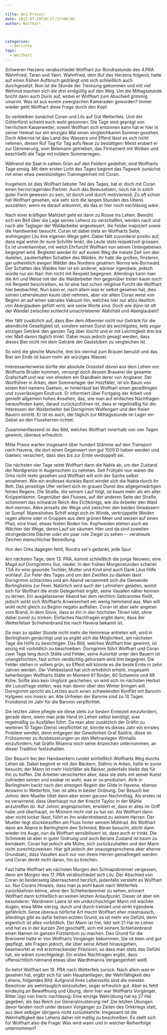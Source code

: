 ```yaml
---

title: Bei Praios!
date: 2012-07-19T20:27:57+00:00
author: Wolfhart



categories:
  - Berichte
tags:
  - Wolfhart
---
```

Schweren Herzens verabschiedet Wolfhart zur Rondrastunde des 4.PRA Wahnfried, Taran und Yann. Wahnfried, dem Ruf des Herzens folgend, hatte auf einen frühen Aufbruch gedrängt und sich schließlich auch durchgesetzt. Nun ist die Stunde der Trennung gekommen und mit viel Wehmut machen sich die drei endgültig auf den Weg.<!--more--> Um die Mittagsstunde bricht dann auch Durin auf, wobei er Wolfhart zum Abschied grimmig umarmt. Was ist aus eurem zwergischen Kameraden geworden? Immer wieder geht Wolfhart diese Frage durch den Kopf.

So verbleiben zunächst Coran und Lilu auf Gut Wetterfels. Und der Götterfürst scheint euch wohl gesonnen: Die Tage sind geprägt von herrlichem Kaiserwetter, soweit Wolfhart sich entsinnen kann hat er hier in seiner Heimat nur ein einziges Mal einen vergleichbaren Sommer gesehen. Doch Albernia ist das Land des Wassers und Efferd lässt es sich nicht nehmen, diesen Ruf Tag für Tag aufs Neue zu bestätigen: Meist erobert er zur Dämmerung, vom Belemann getrieben, das Firmament mit Wolken und beschließt die Tage mit mildem Sommerregen.

Während die Saat in sattem Grün auf den Feldern gedeihet, sind Wolfharts Tage emsig. Mit dem ersten Licht des Tages beginnt das Tagwerk zunächst mit einer etwa zweistündigen Trainingeinheit mit Coran.

Insgeheim ist dies Wolfhart liebster Teil des Tages, hat er doch mit Coran einen hervorragenden Partner. Auch das Bewusstsein, noch nie in solch guter Form gewesen zu sein, ist durch und durch motivierend. Zu oft schon hat Wolfhart gesehen, wie sehr sich die langen Stunden des Übens auszahlen, wenn es darauf ankommt, als das er hier noch nachlässig wäre.

Nach einer kräftigen Mahlzeit geht es dann zu Rosse ins Lehen. Bemüht sich ein Bild über die Lage seines Lehens zu verschaffen, werden nach und nach alle Taglager der Waldarbeiter angesteuert, die Felder inspiziert sowie die Handwerker besucht. Coran ist dabei stets an Wolfharts Seite, wohingegen Lilu ihre eigenen Wege geht. Dabei fällt zuvorderst positiv auf, dass egal wohin ihr eure Schritte lenkt, die Leute stets respektvoll grüssen. Es ist unverkennbar, mit welch Ehrfurcht Wolfhart von seinen Untergebenen begegnet wird. Begleitet werdet ihr auf eurem Weg die meiste Zeit von den dunklen, zauberhaften Schatten des Waldes. Ihr habt die großen, finsteren, gar unheimlich ewigen Wälder des Nordens gesehen: Nornia wie Bornwald. Der Schatten des Waldes hier ist ein anderer, wärmer irgendwie, jedoch würde nur ein Narr ihm nicht mit Respekt begegnen. Allerdings kann man die Art und Weise mit der die Waldarbeiter ihm gegenüber treten kaum noch mit Respekt beschreiben, es ist eine fast schon religiöse Furcht die Wolfhart hier beobachtet. Nun kann er, nach allem was er selbst gesehen hat, dies seinen Lehensleuten kaum übel nehmen, aber vor allem Coran weist von Beginn an auf einen sakrales Vakuum hin, welches hier nur allzu deutlich von Aberglauben gefüllt wird, wie seine Worte sind. Doch wie dünn ist oft der Wandel zwischen schlecht umschriebener Wahrheit und Aberglauben?

Hier fällt zusätzlich auf, dass Bier dem Albernier nicht nur Getränk für die abendliche Geselligkeit ist, sondern seinen Durst als wichtigstes, teils sogar einziges Getränk den ganzen Tag über löscht und er mit Leichtigkeit drei bis vier Maß davon täglich trinkt. Dabei muss jedoch gesagt werden, dass dieses Bier nicht mit dem Getränk der Gaststuben zu vergleichen ist.

So wird die gleiche Maische, drei bis viermal zum Brauen benutzt und das Bier am Ende ist kaum mehr als würziges Wasser.

Interessanterweise dürfte der absolute Grossteil davon aus dem Lehen von Wolfharts Bruder kommen, versorgt doch dessen Brauerei die gesamte Grafschaft und war von ehedem ein Standbein derer von Angbarer. Der Wortführer in Arken, dem Sommerlager der Holzfäller, ist ein Baum von einem Kerl namens Gaelwic, er hinterlässt bei Wolfhart einen geradlinigen und zuverlässigen Eindruck. Er informiert über Fortgang der Arbeit und genießt allgemein hohes Ansehen, das, wie man auf einfaches Nachfragen herausfinden kann, darauf zurückzuführen ist, dass er regelmäßig für die Interessen der Waldarbeiter bei Dorngrimm Wulfengart und den freien Bauern eintritt. Er ist es auch, der täglich zur Mittagsstunde im Lager ein Gebet an den Flussherren richtet.

Zusammenfassend ist das Bild, welches Wolfhart innerhalb von vier Tagen gewinnt, überaus erfreulich:

Mitte Praios warten insgesamt über hundert Stämme auf den Transport nach Havena, die dort einen Gegenwert von gut 1500 D haben werden und Gaelwic versichert, dass dies bis zur Ernte verdoppelt sei.

Die nächsten vier Tage reitet Wolfhart dann die Nabla ab, um den Zustand der Nordgrenze in Augenschein zu nehmen. Seit Frühjahr nun waren die Orks nicht mehr gesehen und Wolfhart will sich der Sache selbst annehmen. Wie ein endloses dunkles Band windet sich die Nabla durch ihr Bett. Das jenseitige Ufer verliert sich im grauen Dunst des allgegenwärtigen feinen Regens. Die Straße, die seinem Lauf folgt, ist kaum mehr als ein alter Knüppeldamm. Gegenüber des Flusses, auf der anderen Seite der Straße, schimmert das schwarze Reich des Eichkönigs, wie die Arbeiter den Wald dort nennen. Alles jenseits der Wege und zwischen den beiden Gewässern ist Sumpf. Mannshohes Schilf wiegt sich im Winde, verkrüppelte Weiden ragen alleine oder in Gruppen aus dem grünen Meer und weisen auf einen Pfad, eine Insel, etwas festen Boden hin. Kopfweiden stehen auch als Wächter der Wege, deren Lauf sie säumen. Hier und da sind zuweilen strohgedeckte Dächer oder ein paar rote Ziegel zu sehen -- verstreute Zeichen menschlicher Besiedlung.

Von den Orks dagegen fehlt, Rondra sei's gedankt, jede Spur.

Am nächsten Tage, dem 13. PRA, kommt schließlich die junge Neowen, eine Magd auf Dorngrimms Gut, nieder. In den frühen Morgenstunden schenkt TSA ihr eine gesunde Tochter, Mutter und Kind sind auch Dank Lilus Hilfe wohlauf. Zur Feier des Tages und um den Zwölfen zu danken lässt Dorngrimm schlachten und am Abend versammelt sich die Gemeinde Berlingheims zur Feier. Natürlich wird auch der Lehnsherr geladen, womit sich für Wolfhart die erste Gelegenheit ergibt, seine Vasallen näher kennen zu lernen. Ein ausgelassener Abend bei dem reichlich Gebranntes fließt, jedoch wirkt sich Wolfharts Anwesenheit ein wenig hemmend aus. Man will wohl nicht gleich zu Beginn negativ auffallen. Coran ist aber sehr angetan vom Brand, in dem Sinne, dass er ihn in den höchsten Tönen lobt, ohne dabei zuviel zu trinken. Einfaches Nachfragen ergibt dann, dass der Wetterfelser Schlehenbrand bis nach Havena bekannt ist.

Da man zu später Stunde nicht mehr die Heimreise antreten will, wird in Berlingheim genächtigt und so ergibt sich die Möglichkeit, am nächsten Tage die Höfe zu besichtigen. Das Bild, welches Wolfhart hier gewinnt, ist einzig mit vorbildlich zu beschreiben. Dorngrimm führt Wolfhart und Coran zwei Tage lang durch Ställe und Felder, seine Autorität unter den Bauern ist unangefochten, fast schon verdächtig gehorsam wird ihm begegnet. Die Felder stehen in vollem grün, so Efferd will könnte es die beste Ernte in zehn Jahren werden. Der Viehbestand hat sich erheblich erhöht, insgesamt beherbergen Wolfharts Ställe im Moment 61 Rinder, 60 Schweine und 49 Kühe. Sollte also kein Unglück geschehen, so wird sich im nächsten Herbst die Luxusfrage stellen, was man davon über den Winter bringen will. Dorngrimm spricht als Letztes auch einen schwelenden Konflikt mit Baronin Hylgwen von Inveric an: Alle Unfreien der Baronie sind zu 10 Tagen Frondienst im Jahr für die Baronin verpflichtet.

Die letzten Jahre pflegte sie diese stets zur besten Erntezeit einzufordern, gerade dann, wenn man jede Hand im Lehen selbst benötigt, was regelmäßig zu Ausfällen führt. Da man aber zusätzlich der Gräfin zu weiteren 10 Tagen Dienst verpflichtet ist, könnte es dieses Jahr ein ernstes Problem werden, denn entgegen der Gewohnheit Graf Raidris, diese im Frühsommer zu Ausbesserungen an den Wehranlagen Winhalls einzufordern, hat Gräfin Rhianna noch keine Anzeichen unternommen, an dieser Tradition festzuhalten.

Der Besuch bei den Handwerkern rundet schließlich Wolfharts Weg durchs Lehen ab. Dabei beginnt er mit den Bäckern, Sidhric in Arken, hatte er zuvor besucht, der Mann ist mehr Holzfäller als Bäcker, jedenfalls bleibt das für ihn zu hoffen. Die Arbeiter versicherten aber, dass sie stets mit seiner Kunst zufrieden seinen und essbar ist wohl, was er so produziert. Alrik in Berlingheim backt nach den strengen Regeln der Gilde in Havena, ebenso Answinn in Wetterfels, hier ist alles in bester Ordnung. Der Besuch bei Johnic dem Mueller tötet dann aber einen ganzen Nachmittag. Als erstes ist es verwirrend, dass überhaupt nur der Knecht Tayloc in der Mühle anzutreffen ist. Auf Johnic angesprochen, erwidert er, dass er alles im Griff habe und überhaupt, im Moment nicht viel zu tun sei. Als Wolfhart dann aber nicht locker lässt, führt er ihn widerstrebend zu seinem Herren: Der Mueller liegt stockbesoffen am Fluss hinter seinem Mühlrad. Als Wolfhart dann am Abend in Berlingheim den Schmied, Beran besucht, sticht dann wieder ins Auge, nun da Wolfhart sensibilisiert ist, dass auch er trinkt. Die Schmiede ist aber in guter Ordnung und auch Berans Zustand ist kaum zu bemäkeln. Coran hat jedoch alle Mühe, sich zurückzuhalten und den Mann nicht zurechtzuweisen. Hier gilt jedoch der unausgesprochene aber eherne Grundsatz, dass Vasallen auch nur von ihrem Herren gemaßregelt werden und Coran denkt nicht daran, ihn zu brechen.

Fast hätte Wolfhart am nächsten Morgen den Schnapsbrenner vergessen, denn am Morgen des 17. PRA verabschiedet sich Lilu. Der Abschied von Coran ist beiderseitig überraschend herzlich, jedenfalls versteht es Wolfhart so. Nur Corans Hinweis, dass man ja wohl kaum nach Wetterfels zurückkehren könne, ohne den Schlehenbrenner zu sehen, erinnert Wolfhart dann schließlich an seinen letzten Anlaufpunkt. Dieser ist aber ein besonderer: Wardmann Laera ist ein undurchsichtiger Mann mit wachen Augen, etwa Mitte vierzig, durch und durch trainiert und wirkt irgendwie gefährlich. Seine überaus höfliche Art macht Wolfhart eher misstrauisch, allerdings gibt es dafür keinen echten Grund, es ist mehr ein Gefühl, denn eigentlich ist alles vorbildlich. Der Mann ist frei, lebt seit 21 Hal im Lehen und hat es in der kurzen Zeit geschafft, sich mit seinem Schlehenbrand einen Namen im ganzen Fürstentum zu machen. Den Grund für die Brennerei hatte er von Wolfharts Vorgänger bekommen. Sie ist klein und gut gepflegt, alle Fragen jedoch, die über seine Arbeit hinausgehen, beantwortet er mit erschreckender Präzision, so dass man stets das Gefühl hat, sie wären zurechtgelegt. Ein erstes Nachfragen ergibt, dass offensichtlich niemand etwas über Wardhmanns Vergangenheit weiß.

So kehrt Wolfhart am 18. PRA nach Wetterfels zurück. Nach allem was er gesehen hat, ergibt sich für sein Hauptanliegen, der Wehrfähigkeit des Lehens, folgendes Bild: Aufgrund ihres Lebensstils sind die meisten Bewohner als wehrtauglich einzustufen, sogar erfreulich gut. Aber es fehlt eindeutig an Bewaffnung und Übung, denn hier war Wolfharts Vorgänger, Ritter Ugo von Ineric nachlässig: Eine einzige Wehrübung hat es 27 Hal gegeben, als das Reich zur Generalmusterung rief. Die letzten Übungen davor fanden noch unter dessen Vorgänger zu Zeiten des Orkkriegs statt, aus dem selbiger übrigens nicht zurückkehrte. Insgesamt ist die Wehrhaftigkeit des Lehens daher mit mäßig zu beschreiben. Es stellt sich für Wolfhart also die Frage: Was wird wann und in welcher Reihenfolge unternommen?

